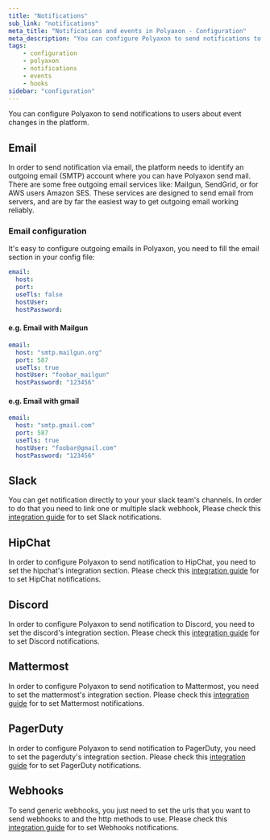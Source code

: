 ```yaml
---
title: "Notifications"
sub_link: "notifications"
meta_title: "Notifications and events in Polyaxon - Configuration"
meta_description: "You can configure Polyaxon to send notifications to users about event changes in the platform."
tags:
    - configuration
    - polyaxon
    - notifications
    - events
    - hooks
sidebar: "configuration"
---
```


You can configure Polyaxon to send notifications to users about event changes in the platform.

## Email

In order to send notification via email, the platform needs to identify an outgoing email (SMTP) account
where you can have Polyaxon send mail. There are some free outgoing email services like: Mailgun, SendGrid, or for AWS users Amazon SES.
These services are designed to send email from servers, and are by far the easiest way to get outgoing email working reliably.

### Email configuration

It's easy to configure outgoing emails in Polyaxon, you need to fill the email section in your config file:

```yaml
email:
  host:
  port:
  useTls: false
  hostUser:
  hostPassword:
```

#### e.g. Email with Mailgun

```yaml
email:
  host: "smtp.mailgun.org"
  port: 587
  useTls: true
  hostUser: "foobar_mailgun"
  hostPassword: "123456"
```


#### e.g. Email with gmail

```yaml
email:
  host: "smtp.gmail.com"
  port: 587
  useTls: true
  hostUser: "foobar@gmail.com"
  hostPassword: "123456"
```


## Slack

You can get notification directly to your your slack team's channels.
In order to do that you need to link one or multiple slack webhook, 
Please check this [integration guide](/integrations/slack/) for to set Slack notifications.

## HipChat

In order to configure Polyaxon to send notification to HipChat, you need to set the hipchat's integration section. 
Please check this [integration guide](/integrations/hipchat/) for to set HipChat notifications.


## Discord

In order to configure Polyaxon to send notification to Discord, you need to set the discord's integration section. 
Please check this [integration guide](/integrations/discord/) for to set Discord notifications.


## Mattermost

In order to configure Polyaxon to send notification to Mattermost, you need to set the mattermost's integration section. 
Please check this [integration guide](/integrations/mattermost/) for to set Mattermost notifications.


## PagerDuty

In order to configure Polyaxon to send notification to PagerDuty, you need to set the pagerduty's integration section. 
Please check this [integration guide](/integrations/pagerduty/) for to set PagerDuty notifications.


## Webhooks

To send generic webhooks, you just need to set the urls that you want to send webhooks to and the http methods to use. 
Please check this [integration guide](/integrations/webhooks/) for to set Webhooks notifications.
